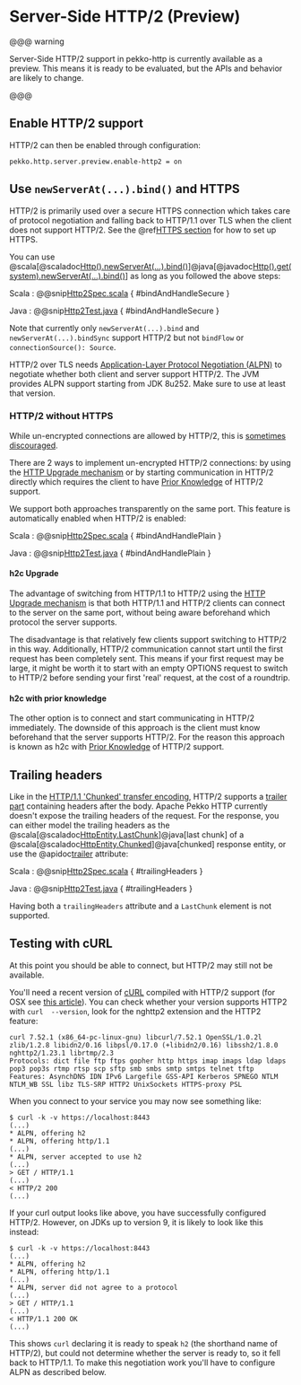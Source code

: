 # Server-Side HTTP/2 (Preview)

@@@ warning

Server-Side HTTP/2 support in pekko-http is currently available as a preview.
This means it is ready to be evaluated, but the APIs and behavior are likely to change.

@@@

## Enable HTTP/2 support

HTTP/2 can then be enabled through configuration:

```
pekko.http.server.preview.enable-http2 = on
```

## Use `newServerAt(...).bind()` and HTTPS

HTTP/2 is primarily used over a secure HTTPS connection which takes care of protocol negotiation and falling back to HTTP/1.1 over TLS when the client does not support HTTP/2.
See the @ref[HTTPS section](server-https-support.md) for how to set up HTTPS.

You can use @scala[@scaladoc[Http().newServerAt(...).bind()](org.apache.pekko.http.scaladsl.ServerBuilder)]@java[@javadoc[Http().get(system).newServerAt(...).bind()](org.apache.pekko.http.javadsl.ServerBuilder)] as long as you followed the above steps:

Scala
:   @@snip[Http2Spec.scala](/docs/src/test/scala/docs/http/scaladsl/Http2Spec.scala) { #bindAndHandleSecure }

Java
:   @@snip[Http2Test.java](/docs/src/test/java/docs/http/javadsl/Http2Test.java) { #bindAndHandleSecure }

Note that currently only `newServerAt(...).bind` and `newServerAt(...).bindSync`
support HTTP/2 but not `bindFlow` or `connectionSource(): Source`.

HTTP/2 over TLS needs [Application-Layer Protocol Negotiation (ALPN)](https://en.wikipedia.org/wiki/Application-Layer_Protocol_Negotiation)
to negotiate whether both client and server support HTTP/2. The JVM provides ALPN support starting from JDK 8u252.
Make sure to use at least that version.

### HTTP/2 without HTTPS

While un-encrypted connections are allowed by HTTP/2, this is [sometimes discouraged](https://http2.github.io/faq/#does-http2-require-encryption).

There are 2 ways to implement un-encrypted HTTP/2 connections: by using the
[HTTP Upgrade mechanism](https://httpwg.org/specs/rfc7540.html#discover-http)
or by starting communication in HTTP/2 directly which requires the client to
have [Prior Knowledge](https://httpwg.org/specs/rfc7540.html#known-http) of
HTTP/2 support.

We support both approaches transparently on the same port. This feature is automatically enabled when HTTP/2 is enabled:

Scala
:   @@snip[Http2Spec.scala](/docs/src/test/scala/docs/http/scaladsl/Http2Spec.scala) { #bindAndHandlePlain }

Java
:   @@snip[Http2Test.java](/docs/src/test/java/docs/http/javadsl/Http2Test.java) { #bindAndHandlePlain }

#### h2c Upgrade

The advantage of switching from HTTP/1.1 to HTTP/2 using the
[HTTP Upgrade mechanism](https://httpwg.org/specs/rfc7540.html#discover-http)
is that both HTTP/1.1 and HTTP/2 clients can connect to the server on the
same port, without being aware beforehand which protocol the server supports.

The disadvantage is that relatively few clients support switching to HTTP/2
in this way. Additionally, HTTP/2 communication cannot start until the first
request has been completely sent. This means if your first request may be
large, it might be worth it to start with an empty OPTIONS request to switch
to HTTP/2 before sending your first 'real' request, at the cost of a roundtrip.

#### h2c with prior knowledge

The other option is to connect and start communicating in HTTP/2 immediately.
The downside of this approach is the client must know beforehand that the
server supports HTTP/2.
For the reason this approach is known as h2c with
[Prior Knowledge](https://httpwg.org/specs/rfc7540.html#known-http) of HTTP/2
support.

## Trailing headers

Like in the [HTTP/1.1 'Chunked' transfer encoding](https://datatracker.ietf.org/doc/html/rfc7230#section-4.1.2),
HTTP/2 supports a [trailer part](https://httpwg.org/specs/rfc7540.html#rfc.section.8.1) containing headers
after the body. Apache Pekko HTTP currently doesn't expose the trailing headers of the request. For the response, you
can either model the trailing headers as the @scala[@scaladoc[HttpEntity.LastChunk](org.apache.pekko.http.scaladsl.model.HttpEntity.LastChunk)]@java[last chunk]
of a @scala[@scaladoc[HttpEntity.Chunked](org.apache.pekko.http.scaladsl.model.HttpEntity.Chunked)]@java[chunked] response entity, or use the
@apidoc[trailer](AttributeKeys$) attribute:

Scala
:   @@snip[Http2Spec.scala](/docs/src/test/scala/docs/http/scaladsl/Http2Spec.scala) { #trailingHeaders }

Java
:   @@snip[Http2Test.java](/docs/src/test/java/docs/http/javadsl/Http2Test.java) { #trailingHeaders }

Having both a `trailingHeaders` attribute and a `LastChunk` element is not supported.

## Testing with cURL

At this point you should be able to connect, but HTTP/2 may still not be available.

You'll need a recent version of [cURL](https://curl.haxx.se/) compiled with HTTP/2 support (for OSX see [this article](https://simonecarletti.com/blog/2016/01/http2-curl-macosx/)). You can check whether your version supports HTTP2 with `curl  --version`, look for the nghttp2 extension and the HTTP2 feature:

```
curl 7.52.1 (x86_64-pc-linux-gnu) libcurl/7.52.1 OpenSSL/1.0.2l zlib/1.2.8 libidn2/0.16 libpsl/0.17.0 (+libidn2/0.16) libssh2/1.8.0 nghttp2/1.23.1 librtmp/2.3
Protocols: dict file ftp ftps gopher http https imap imaps ldap ldaps pop3 pop3s rtmp rtsp scp sftp smb smbs smtp smtps telnet tftp
Features: AsynchDNS IDN IPv6 Largefile GSS-API Kerberos SPNEGO NTLM NTLM_WB SSL libz TLS-SRP HTTP2 UnixSockets HTTPS-proxy PSL
```

When you connect to your service you may now see something like:

```
$ curl -k -v https://localhost:8443
(...)
* ALPN, offering h2
* ALPN, offering http/1.1
(...)
* ALPN, server accepted to use h2
(...)
> GET / HTTP/1.1
(...)
< HTTP/2 200
(...)
```

If your curl output looks like above, you have successfully configured HTTP/2. However, on JDKs up to version 9, it is likely to look like this instead:

```
$ curl -k -v https://localhost:8443
(...)
* ALPN, offering h2
* ALPN, offering http/1.1
(...)
* ALPN, server did not agree to a protocol
(...)
> GET / HTTP/1.1
(...)
< HTTP/1.1 200 OK
(...)
```

This shows `curl` declaring it is ready to speak `h2` (the shorthand name of HTTP/2), but could not determine whether the server is ready to, so it fell back to HTTP/1.1. To make this negotiation work you'll have to configure ALPN as described below.
